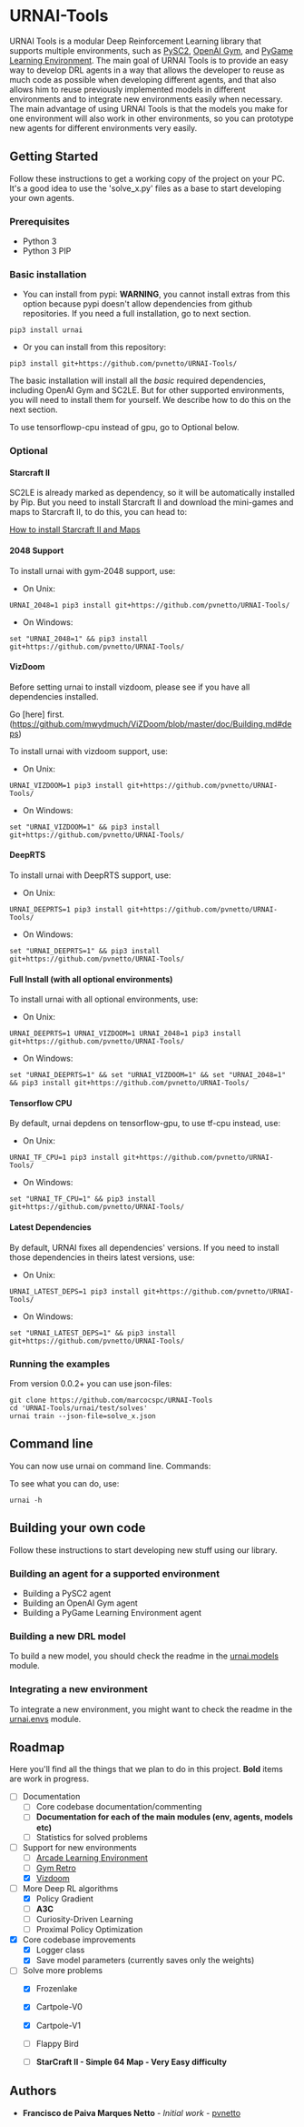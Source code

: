 # URNAI-Tools
URNAI Tools is a modular Deep Reinforcement Learning library that supports multiple environments, such as [PySC2](https://github.com/deepmind/pysc2), [OpenAI Gym](https://github.com/openai/gym), and [PyGame Learning Environment](https://github.com/ntasfi/PyGame-Learning-Environment). The main goal of URNAI Tools is to provide an easy way to develop DRL agents in a way that allows the developer to reuse as much code as possible when developing different agents, and that also allows him to reuse previously implemented models in different environments and to integrate new environments easily when necessary. The main advantage of using URNAI Tools is that the models you make for one environment will also work in other environments, so you can prototype new agents for different environments very easily.

## Getting Started

Follow these instructions to get a working copy of the project on your PC. It's a good idea to use the 'solve_x.py' files as a base to start developing your own agents.

### Prerequisites

- Python 3
- Python 3 PIP

### Basic installation

- You can install from pypi:
**WARNING**, you cannot install extras from this option because pypi doesn't allow dependencies from github repositories. If you need a full installation, go to next section.
```
pip3 install urnai
```

- Or you can install from this repository:
```
pip3 install git+https://github.com/pvnetto/URNAI-Tools/ 
```

The basic installation will install all the *basic* required dependencies, including OpenAI Gym and SC2LE. But for other supported environments, you will need to install them for yourself. We describe how to do this on the next section. 

To use tensorflowp-cpu instead of gpu, go to Optional below.

### Optional

#### Starcraft II

SC2LE is already marked as dependency, so it will be automatically installed by Pip. But you need to install Starcraft II and download the mini-games and maps to Starcraft II, to do this, you can head to:

[How to install Starcraft II and Maps](https://github.com/deepmind/pysc2#get-starcraft-ii) 

#### 2048 Support

To install urnai with gym-2048 support, use:

- On Unix:
```
URNAI_2048=1 pip3 install git+https://github.com/pvnetto/URNAI-Tools/ 
```

- On Windows:
```
set "URNAI_2048=1" && pip3 install git+https://github.com/pvnetto/URNAI-Tools/ 
```

#### VizDoom

Before setting urnai to install vizdoom, please see if you have all dependencies installed.

Go [here] first.(https://github.com/mwydmuch/ViZDoom/blob/master/doc/Building.md#deps)

To install urnai with vizdoom support, use:

- On Unix:
```
URNAI_VIZDOOM=1 pip3 install git+https://github.com/pvnetto/URNAI-Tools/ 
```

- On Windows:
```
set "URNAI_VIZDOOM=1" && pip3 install git+https://github.com/pvnetto/URNAI-Tools/ 
```

#### DeepRTS 

To install urnai with DeepRTS support, use:

- On Unix:
```
URNAI_DEEPRTS=1 pip3 install git+https://github.com/pvnetto/URNAI-Tools/ 
```

- On Windows:
```
set "URNAI_DEEPRTS=1" && pip3 install git+https://github.com/pvnetto/URNAI-Tools/ 
```

#### Full Install (with all optional environments)

To install urnai with all optional environments, use:

- On Unix:
```
URNAI_DEEPRTS=1 URNAI_VIZDOOM=1 URNAI_2048=1 pip3 install git+https://github.com/pvnetto/URNAI-Tools/ 
```

- On Windows:
```
set "URNAI_DEEPRTS=1" && set "URNAI_VIZDOOM=1" && set "URNAI_2048=1" && pip3 install git+https://github.com/pvnetto/URNAI-Tools/ 
```

#### Tensorflow CPU

By default, urnai depdens on tensorflow-gpu, to use tf-cpu instead, use:

- On Unix:
```
URNAI_TF_CPU=1 pip3 install git+https://github.com/pvnetto/URNAI-Tools/ 
```

- On Windows:
```
set "URNAI_TF_CPU=1" && pip3 install git+https://github.com/pvnetto/URNAI-Tools/ 
```

#### Latest Dependencies 

By default, URNAI fixes all dependencies' versions. If you need to install those dependencies in theirs latest versions, use: 

- On Unix:
```
URNAI_LATEST_DEPS=1 pip3 install git+https://github.com/pvnetto/URNAI-Tools/ 
```

- On Windows:
```
set "URNAI_LATEST_DEPS=1" && pip3 install git+https://github.com/pvnetto/URNAI-Tools/ 
```

### Running the examples

From version 0.0.2+ you can use json-files:

```
git clone https://github.com/marcocspc/URNAI-Tools 
cd 'URNAI-Tools/urnai/test/solves'
urnai train --json-file=solve_x.json
```

## Command line

You can now use urnai on command line. Commands:

To see what you can do, use:
```
urnai -h
```

## Building your own code

Follow these instructions to start developing new stuff using our library.

### Building an agent for a supported environment

- Building a PySC2 agent
- Building an OpenAI Gym agent
- Building a PyGame Learning Environment agent

### Building a new DRL model

To build a new model, you should check the readme in the [urnai.models](https://github.com/pvnetto/URNAI-Tools/tree/master/urnai/models) module.

### Integrating a new environment

To integrate a new environment, you might want to check the readme in the [urnai.envs](https://github.com/pvnetto/URNAI-Tools/tree/master/urnai/envs) module.

## Roadmap

Here you'll find all the things that we plan to do in this project. **Bold** items are work in progress.

* [ ] Documentation
  * [ ] Core codebase documentation/commenting
  * [ ] **Documentation for each of the main modules (env, agents, models etc)**
  * [ ] Statistics for solved problems
* [ ] Support for new environments
  * [ ] [Arcade Learning Environment](https://github.com/mgbellemare/Arcade-Learning-Environment)
  * [ ] [Gym Retro](https://github.com/openai/retro)
  * [X] [Vizdoom](https://github.com/mwydmuch/ViZDoom)
* [ ] More Deep RL algorithms
  * [X] Policy Gradient
  * [ ] **A3C**
  * [ ] Curiosity-Driven Learning
  * [ ] Proximal Policy Optimization
* [X] Core codebase improvements
  * [X] Logger class
  * [X] Save model parameters (currently saves only the weights)
* [ ] Solve more problems
  * [X] Frozenlake
  * [X] Cartpole-V0
  * [X] Cartpole-V1
  * [ ] Flappy Bird
  * [ ] **StarCraft II - Simple 64 Map - Very Easy difficulty**



## Authors

* **Francisco de Paiva Marques Netto** - *Initial work* - [pvnetto](https://github.com/pvnetto)
